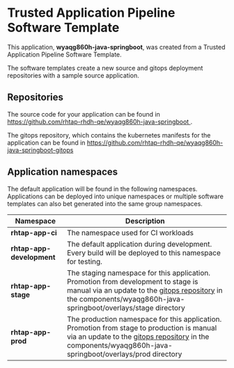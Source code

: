 # Trusted Application Pipeline Software Template

This application, **wyaqg860h-java-springboot**, was created from a Trusted Application Pipeline Software Template.

The software templates create a new source and gitops deployment repositories with a sample source application. 

## Repositories

The source code for your application can be found in [https://github.com/rhtap-rhdh-qe/wyaqg860h-java-springboot ](https://github.com/rhtap-rhdh-qe/wyaqg860h-java-springboot ).
 
The gitops repository, which contains the kubernetes manifests for the application can be found in 
[https://github.com/rhtap-rhdh-qe/wyaqg860h-java-springboot-gitops ](https://github.com/rhtap-rhdh-qe/wyaqg860h-java-springboot-gitops ) 

## Application namespaces 

The default application will be found in the following namespaces. Applications can be deployed into unique namespaces or multiple software templates can also bet generated into the same group namespaces.  

|  Namespace   |  Description   |  
| -------- | -------- |
| **rhtap-app-ci** | The namespace used for CI workloads |
| **rhtap-app-development** | The default application during development. Every build will be deployed to this namespace for testing. |
| **rhtap-app-stage** | The staging namespace for this application. Promotion from development to stage is manual via an update to the [gitops repository](https://github.com/rhtap-rhdh-qe/wyaqg860h-java-springboot-gitops ) in the components/wyaqg860h-java-springboot/overlays/stage directory |
| **rhtap-app-prod** | The production namespace for this application. Promotion from stage to production is manual via an update to the [gitops repository](https://github.com/rhtap-rhdh-qe/wyaqg860h-java-springboot-gitops ) in the components/wyaqg860h-java-springboot/overlays/prod directory |